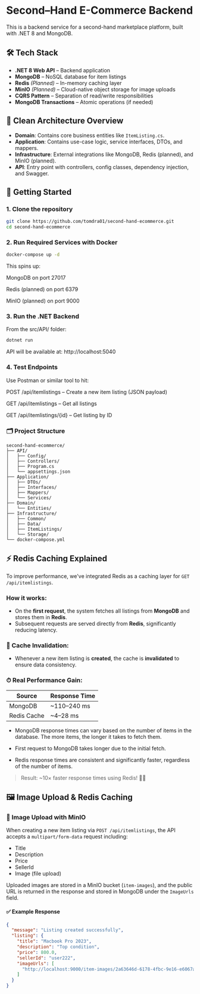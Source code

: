 # Second–Hand E-Commerce Backend

This is a backend service for a second-hand marketplace platform, built with .NET 8 and MongoDB.

## 🛠 Tech Stack

- **.NET 8 Web API** – Backend application
- **MongoDB** – NoSQL database for item listings
- **Redis** *(Planned)* – In-memory caching layer
- **MinIO** *(Planned)* – Cloud-native object storage for image uploads
- **CQRS Pattern** – Separation of read/write responsibilities
- **MongoDB Transactions** – Atomic operations (if needed)

## 🧱 Clean Architecture Overview

- **Domain**: Contains core business entities like `ItemListing.cs`.
- **Application**: Contains use-case logic, service interfaces, DTOs, and mappers.
- **Infrastructure**: External integrations like MongoDB, Redis (planned), and MinIO (planned).
- **API**: Entry point with controllers, config classes, dependency injection, and Swagger.

## 🚀 Getting Started

### 1. Clone the repository

```bash
git clone https://github.com/tomdra01/second-hand-ecommerce.git
cd second-hand-ecommerce
```

### 2. Run Required Services with Docker

```bash
docker-compose up -d
```

This spins up:

MongoDB on port 27017

Redis (planned) on port 6379

MinIO (planned) on port 9000

### 3. Run the .NET Backend
From the src/API/ folder:

```bash
dotnet run
```

API will be available at:
http://localhost:5040

### 4. Test Endpoints

Use Postman or similar tool to hit:

POST /api/itemlistings – Create a new item listing (JSON payload)

GET /api/itemlistings – Get all listings

GET /api/itemlistings/{id} – Get listing by ID

### 🗂 Project Structure

```pgsql
second-hand-ecommerce/
├── API/
│   ├── Config/
│   ├── Controllers/
│   ├── Program.cs
│   └── appsettings.json
├── Application/
│   ├── DTOs/
│   ├── Interfaces/
│   ├── Mappers/
│   └── Services/
├── Domain/
│   └── Entities/
├── Infrastructure/
│   ├── Common/
│   ├── Data/
│   ├── ItemListings/
│   └── Storage/
└── docker-compose.yml
```

## ⚡ Redis Caching Explained

To improve performance, we've integrated Redis as a caching layer for `GET /api/itemlistings`.

### How it works:
- On the **first request**, the system fetches all listings from **MongoDB** and stores them in **Redis**.
- Subsequent requests are served directly from **Redis**, significantly reducing latency.

### 🔁 Cache Invalidation:
- Whenever a new item listing is **created**, the cache is **invalidated** to ensure data consistency.

### ⏱ Real Performance Gain:
| Source      | Response Time |
|-------------|----------------|
| MongoDB     | ~110–240 ms    |
| Redis Cache | ~4–28 ms       |

- MongoDB response times can vary based on the number of items in the database. The more items, the longer it takes to fetch them.

- First request to MongoDB takes longer due to the initial fetch. 

- Redis response times are consistent and significantly faster, regardless of the number of items. 

> Result: ~10× faster response times using Redis! 🧠🚀

## 🖼️ Image Upload & Redis Caching

### 📸 Image Upload with MinIO

When creating a new item listing via `POST /api/itemlistings`, the API accepts a `multipart/form-data` request including:

- Title
- Description
- Price
- SellerId
- Image (file upload)

Uploaded images are stored in a MinIO bucket (`item-images`), and the public URL is returned in the response and stored in MongoDB under the `ImageUrls` field.

#### ✅ Example Response

```json
{
  "message": "Listing created successfully",
  "listing": {
    "title": "Macbook Pro 2023",
    "description": "Top condition",
    "price": 800.0,
    "sellerId": "user222",
    "imageUrls": [
      "http://localhost:9000/item-images/2a63646d-6178-4fbc-9e16-e6067a02624d_logo.png"
    ]
  }
}
```




